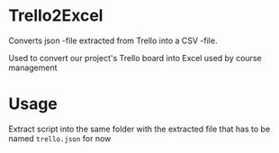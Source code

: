 # Trello2Excel
Converts json -file extracted from Trello into a CSV -file.

Used to convert our project's Trello board into Excel used by course management

# Usage

Extract script into the same folder with the extracted file that has to be named ```trello.json``` for now
